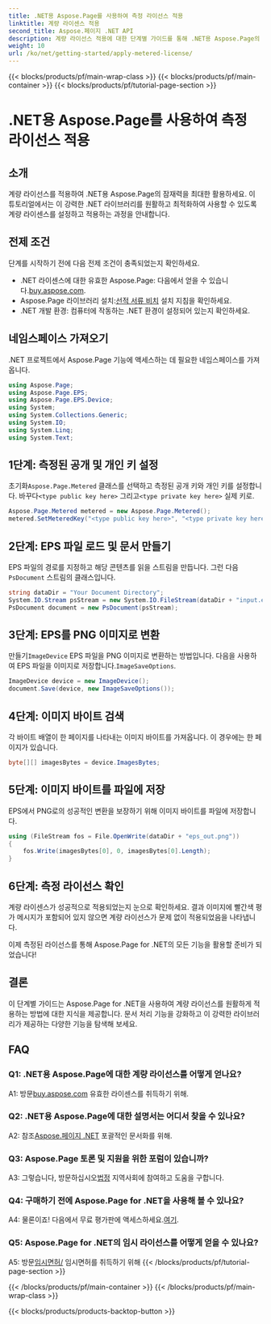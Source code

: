 ```yaml
---
title: .NET용 Aspose.Page를 사용하여 측정 라이선스 적용
linktitle: 계량 라이센스 적용
second_title: Aspose.페이지 .NET API
description: 계량 라이선스 적용에 대한 단계별 가이드를 통해 .NET용 Aspose.Page의 원활한 통합을 살펴보세요. 문서 처리를 손쉽게 최적화하세요.
weight: 10
url: /ko/net/getting-started/apply-metered-license/
---
```


{{< blocks/products/pf/main-wrap-class >}}
{{< blocks/products/pf/main-container >}}
{{< blocks/products/pf/tutorial-page-section >}}

# .NET용 Aspose.Page를 사용하여 측정 라이선스 적용

## 소개

계량 라이선스를 적용하여 .NET용 Aspose.Page의 잠재력을 최대한 활용하세요. 이 튜토리얼에서는 이 강력한 .NET 라이브러리를 원활하고 최적화하여 사용할 수 있도록 계량 라이센스를 설정하고 적용하는 과정을 안내합니다.

## 전제 조건

단계를 시작하기 전에 다음 전제 조건이 충족되었는지 확인하세요.

-  .NET 라이센스에 대한 유효한 Aspose.Page: 다음에서 얻을 수 있습니다.[buy.aspose.com](https://purchase.aspose.com/buy).
-  Aspose.Page 라이브러리 설치:[선적 서류 비치](https://reference.aspose.com/page/net/) 설치 지침을 확인하세요.
- .NET 개발 환경: 컴퓨터에 작동하는 .NET 환경이 설정되어 있는지 확인하세요.

## 네임스페이스 가져오기

.NET 프로젝트에서 Aspose.Page 기능에 액세스하는 데 필요한 네임스페이스를 가져옵니다.

```csharp
using Aspose.Page;
using Aspose.Page.EPS;
using Aspose.Page.EPS.Device;
using System;
using System.Collections.Generic;
using System.IO;
using System.Linq;
using System.Text;
```

## 1단계: 측정된 공개 및 개인 키 설정

 초기화`Aspose.Page.Metered` 클래스를 선택하고 측정된 공개 키와 개인 키를 설정합니다. 바꾸다`<type public key here>` 그리고`<type private key here>` 실제 키로.

```csharp
Aspose.Page.Metered metered = new Aspose.Page.Metered();
metered.SetMeteredKey("<type public key here>", "<type private key here>");
```

## 2단계: EPS 파일 로드 및 문서 만들기

 EPS 파일의 경로를 지정하고 해당 콘텐츠를 읽을 스트림을 만듭니다. 그런 다음`PsDocument` 스트림의 클래스입니다.

```csharp
string dataDir = "Your Document Directory";
System.IO.Stream psStream = new System.IO.FileStream(dataDir + "input.eps", System.IO.FileMode.Open, System.IO.FileAccess.Read);
PsDocument document = new PsDocument(psStream);
```

## 3단계: EPS를 PNG 이미지로 변환

 만들기`ImageDevice` EPS 파일을 PNG 이미지로 변환하는 방법입니다. 다음을 사용하여 EPS 파일을 이미지로 저장합니다.`ImageSaveOptions`.

```csharp
ImageDevice device = new ImageDevice();
document.Save(device, new ImageSaveOptions());
```

## 4단계: 이미지 바이트 검색

각 바이트 배열이 한 페이지를 나타내는 이미지 바이트를 가져옵니다. 이 경우에는 한 페이지가 있습니다.

```csharp
byte[][] imagesBytes = device.ImagesBytes;
```

## 5단계: 이미지 바이트를 파일에 저장

EPS에서 PNG로의 성공적인 변환을 보장하기 위해 이미지 바이트를 파일에 저장합니다.

```csharp
using (FileStream fos = File.OpenWrite(dataDir + "eps_out.png"))
{
    fos.Write(imagesBytes[0], 0, imagesBytes[0].Length);
}
```

## 6단계: 측정 라이선스 확인

계량 라이센스가 성공적으로 적용되었는지 눈으로 확인하세요. 결과 이미지에 빨간색 평가 메시지가 포함되어 있지 않으면 계량 라이선스가 문제 없이 적용되었음을 나타냅니다.

이제 측정된 라이선스를 통해 Aspose.Page for .NET의 모든 기능을 활용할 준비가 되었습니다!

## 결론

이 단계별 가이드는 Aspose.Page for .NET을 사용하여 계량 라이선스를 원활하게 적용하는 방법에 대한 지식을 제공합니다. 문서 처리 기능을 강화하고 이 강력한 라이브러리가 제공하는 다양한 기능을 탐색해 보세요.

## FAQ

### Q1: .NET용 Aspose.Page에 대한 계량 라이선스를 어떻게 얻나요?

 A1: 방문[buy.aspose.com](https://purchase.aspose.com/buy) 유효한 라이센스를 취득하기 위해.

### Q2: .NET용 Aspose.Page에 대한 설명서는 어디서 찾을 수 있나요?

 A2: 참조[Aspose.페이지 .NET](https://reference.aspose.com/page/net/) 포괄적인 문서화를 위해.

### Q3: Aspose.Page 토론 및 지원을 위한 포럼이 있습니까?

 A3: 그렇습니다, 방문하십시오[법정](https://forum.aspose.com/c/page/39) 지역사회에 참여하고 도움을 구합니다.

### Q4: 구매하기 전에 Aspose.Page for .NET을 사용해 볼 수 있나요?

 A4: 물론이죠! 다음에서 무료 평가판에 액세스하세요.[여기](https://releases.aspose.com/).

### Q5: Aspose.Page for .NET의 임시 라이선스를 어떻게 얻을 수 있나요?

 A5: 방문[임시면허/](https://purchase.aspose.com/temporary-license/) 임시면허를 취득하기 위해
{{< /blocks/products/pf/tutorial-page-section >}}

{{< /blocks/products/pf/main-container >}}
{{< /blocks/products/pf/main-wrap-class >}}

{{< blocks/products/products-backtop-button >}}
